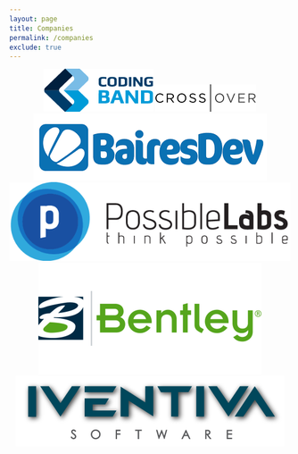 ```yaml
---
layout: page
title: Companies
permalink: /companies
exclude: true
---
```


<div style="text-align:center">
<a href="http://codingband.com"  target="_blank" class="link-company"><img src="/assets/companies/codingband.png" alt="Codingband" class="img-company"/></a>
<a href="http://crossover.com"  target="_blank" class="link-company"><img src="/assets/companies/crossover.png" alt="Possiblelabs" class="img-company"/></a>
<div class="clean-company"></div>
<a href="http://bairesdev.com"  target="_blank" class="link-company"><img src="/assets/companies/bairesdev.png" alt="BairesDev" class="img-company"/></a>
<a href="http://possiblelabs.com"  target="_blank" class="link-company"><img src="/assets/companies/possiblelabs.png" alt="Possiblelabs" class="img-company"/></a>
<div class="clean-company"></div>
<a href="https://bentley.com"  target="_blank" class="link-company"><img src="/assets/companies/bentley.png" alt="Bentley" class="img-company"/></a>
<a href="http://iventiva.com"  target="_blank" class="link-company"><img src="/assets/companies/iventiva.png" alt="Iventiva" class="img-company"/></a>	
<div class="clean-company"></div>
